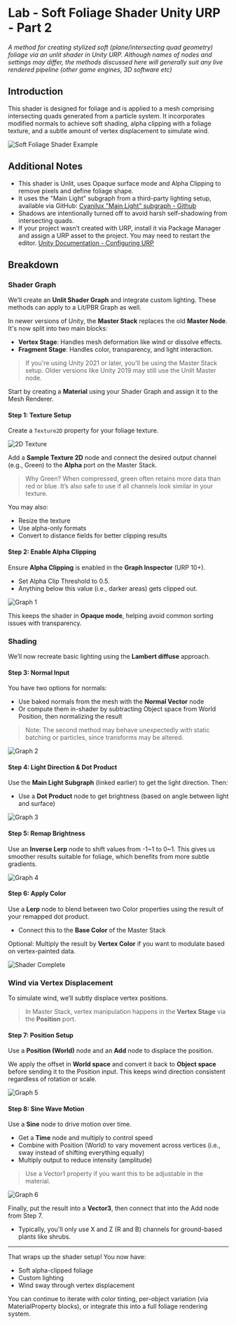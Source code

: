 
# Lab - Soft Foliage Shader Unity URP - Part 2
*A method for creating stylized soft (plane/intersecting quad geometry) foliage via an unlit shader in Unity URP. Although names of nodes and settings may differ, the methods discussed here will generally suit any live rendered pipeline (other game engines, 3D software etc)*

## Introduction
This shader is designed for foliage and is applied to a mesh comprising intersecting quads generated from a particle system. It incorporates modified normals to achieve soft shading, alpha clipping with a foliage texture, and a subtle amount of vertex displacement to simulate wind.

![Soft Foliage Shader Example](<Soft Foliage Shader Example-2.gif>)

## Additional Notes
- This shader is Unlit, uses Opaque surface mode and Alpha Clipping to remove pixels and define foliage shape.
- It uses the "Main Light" subgraph from a third-party lighting setup, available via GitHub: [Cyanilux "Main Light" subgraph - Github](https://github.com/Cyanilux/URP_ShaderGraphCustomLighting)
- Shadows are intentionally turned off to avoid harsh self-shadowing from intersecting quads.
- If your project wasn’t created with URP, install it via Package Manager and assign a URP asset to the project. You may need to restart the editor. [Unity Documentation - Configuring URP](https://docs.unity3d.com/Packages/com.unity.render-pipelines.universal@7.1/manual/configuring-universalrp-for-use.html)

## Breakdown
### Shader Graph
We’ll create an **Unlit Shader Graph** and integrate custom lighting. These methods can apply to a Lit/PBR Graph as well.

In newer versions of Unity, the **Master Stack** replaces the old **Master Node**. It's now split into two main blocks:
- **Vertex Stage**: Handles mesh deformation like wind or dissolve effects.
- **Fragment Stage**: Handles color, transparency, and light interaction.

> If you're using Unity 2021 or later, you'll be using the Master Stack setup. Older versions like Unity 2019 may still use the Unlit Master node.

Start by creating a **Material** using your Shader Graph and assign it to the Mesh Renderer.

#### Step 1: Texture Setup
Create a `Texture2D` property for your foliage texture.

![2D Texture](image-1.png)

Add a **Sample Texture 2D** node and connect the desired output channel (e.g., Green) to the **Alpha** port on the Master Stack.

> Why Green? When compressed, green often retains more data than red or blue. It’s also safe to use if all channels look similar in your texture.

You may also:
- Resize the texture
- Use alpha-only formats
- Convert to distance fields for better clipping results

#### Step 2: Enable Alpha Clipping
Ensure **Alpha Clipping** is enabled in the **Graph Inspector** (URP 10+).
- Set Alpha Clip Threshold to 0.5.
- Anything below this value (i.e., darker areas) gets clipped out.

![Graph 1](image-2.png)

This keeps the shader in **Opaque mode**, helping avoid common sorting issues with transparency.

### Shading
We’ll now recreate basic lighting using the **Lambert diffuse** approach.

#### Step 3: Normal Input
You have two options for normals:
- Use baked normals from the mesh with the **Normal Vector** node
- Or compute them in-shader by subtracting Object space from World Position, then normalizing the result

> Note: The second method may behave unexpectedly with static batching or particles, since transforms may be altered.

![Graph 2](image-4.png)

#### Step 4: Light Direction & Dot Product
Use the **Main Light Subgraph** (linked earlier) to get the light direction. Then:
- Use a **Dot Product** node to get brightness (based on angle between light and surface)

![Graph 3](image-5.png)

#### Step 5: Remap Brightness
Use an **Inverse Lerp** node to shift values from -1~1 to 0~1. This gives us smoother results suitable for foliage, which benefits from more subtle gradients.

![Graph 4](image-6.png)

#### Step 6: Apply Color
Use a **Lerp** node to blend between two Color properties using the result of your remapped dot product.
- Connect this to the **Base Color** of the Master Stack

Optional: Multiply the result by **Vertex Color** if you want to modulate based on vertex-painted data.

![Shader Complete](image-7.png)

### Wind via Vertex Displacement
To simulate wind, we’ll subtly displace vertex positions.

> In Master Stack, vertex manipulation happens in the **Vertex Stage** via the **Position** port.

#### Step 7: Position Setup
Use a **Position (World)** node and an **Add** node to displace the position.

We apply the offset in **World space** and convert it back to **Object space** before sending it to the Position input. This keeps wind direction consistent regardless of rotation or scale.

![Graph 5](image-8.png)

#### Step 8: Sine Wave Motion
Use a **Sine** node to drive motion over time.
- Get a **Time** node and multiply to control speed
- Combine with Position (World) to vary movement across vertices (i.e., sway instead of shifting everything equally)
- Multiply output to reduce intensity (amplitude)

> Use a Vector1 property if you want this to be adjustable in the material.

![Graph 6](image-9.png)

Finally, put the result into a **Vector3**, then connect that into the Add node from Step 7.
- Typically, you'll only use X and Z (R and B) channels for ground-based plants like shrubs.

---

That wraps up the shader setup! You now have:
- Soft alpha-clipped foliage
- Custom lighting
- Wind sway through vertex displacement

You can continue to iterate with color tinting, per-object variation (via MaterialProperty blocks), or integrate this into a full foliage rendering system.
